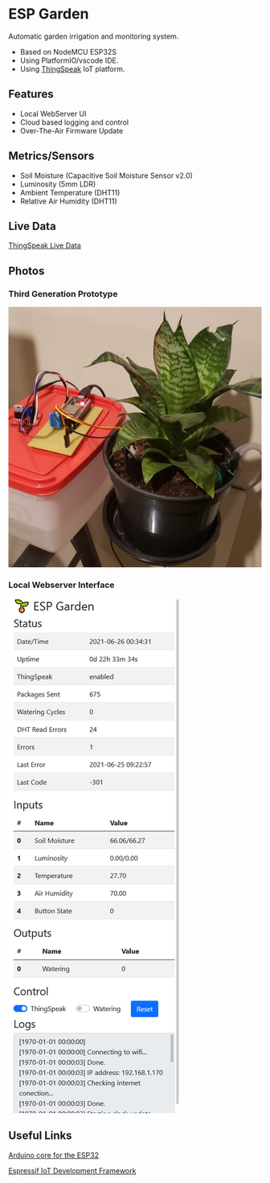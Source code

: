 # ESP Garden

Automatic garden irrigation and monitoring system.
- Based on NodeMCU ESP32S
- Using PlatformIO/vscode IDE.
- Using [ThingSpeak](https://thingspeak.com) IoT platform.

## Features

- Local WebServer UI
- Cloud based logging and control
- Over-The-Air Firmware Update

## Metrics/Sensors

- Soil Moisture (Capacitive Soil Moisture Sensor v2.0)
- Luminosity (5mm LDR)
- Ambient Temperature (DHT11)
- Relative Air Humidity (DHT11)

## Live Data

[ThingSpeak Live Data](https://thingspeak.com/channels/1348790)

## Photos

### Third Generation Prototype

![Third Generation Protype](docs/prototype3.jpeg)

### Local Webserver Interface

![UI - Local Server](docs/ui.png)

## Useful Links

[Arduino core for the ESP32](https://github.com/espressif/arduino-esp32)

[Espressif IoT Development Framework](https://github.com/espressif/esp-idf)
